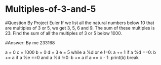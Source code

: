# Multiples-of-3-and-5 
#Question By Project Euler
If we list all the natural numbers below 10 that are multiples of 3 or 5, we get 3, 5, 6 and 9. The sum of these multiples is 23.
Find the sum of all the multiples of 3 or 5 below 1000.

#Answer: By me 233168


a = 0
c = 1000
b = 0 
d = 3 
e = 5 
while a %d or e !=0:
    a += 1 
    if a %d ==0:
        b += a 
    if a %e ==0 and a %d !=0: 
        b += a 
    if a == c - 1:
        print(b) 
        break
